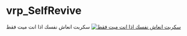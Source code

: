 # vrp_SelfRevive
سكربت انعاش نفسك اذا انت ميت فقط
<a href='https://prnt.sc/rknfv0'><img src="https://prnt.sc/rknfv0" alt="سكربت انعاش نفسك اذا انت ميت فقط"></a>
